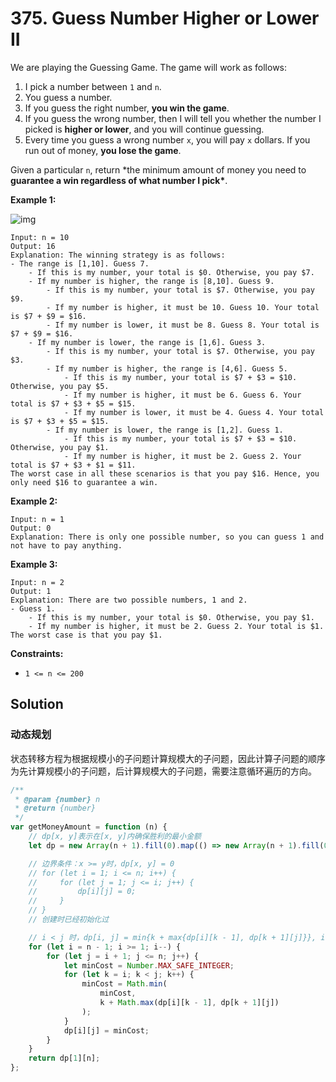 # 375. Guess Number Higher or Lower II

We are playing the Guessing Game. The game will work as follows:

1. I pick a number between `1` and `n`.
2. You guess a number.
3. If you guess the right number, **you win the game**.
4. If you guess the wrong number, then I will tell you whether the number I picked is **higher or lower**, and you will continue guessing.
5. Every time you guess a wrong number `x`, you will pay `x` dollars. If you run out of money, **you lose the game**.

Given a particular `n`, return \*the minimum amount of money you need to **guarantee a win regardless of what number I pick\***.

**Example 1:**

![img](https://assets.leetcode.com/uploads/2020/09/10/graph.png)

```
Input: n = 10
Output: 16
Explanation: The winning strategy is as follows:
- The range is [1,10]. Guess 7.
    - If this is my number, your total is $0. Otherwise, you pay $7.
    - If my number is higher, the range is [8,10]. Guess 9.
        - If this is my number, your total is $7. Otherwise, you pay $9.
        - If my number is higher, it must be 10. Guess 10. Your total is $7 + $9 = $16.
        - If my number is lower, it must be 8. Guess 8. Your total is $7 + $9 = $16.
    - If my number is lower, the range is [1,6]. Guess 3.
        - If this is my number, your total is $7. Otherwise, you pay $3.
        - If my number is higher, the range is [4,6]. Guess 5.
            - If this is my number, your total is $7 + $3 = $10. Otherwise, you pay $5.
            - If my number is higher, it must be 6. Guess 6. Your total is $7 + $3 + $5 = $15.
            - If my number is lower, it must be 4. Guess 4. Your total is $7 + $3 + $5 = $15.
        - If my number is lower, the range is [1,2]. Guess 1.
            - If this is my number, your total is $7 + $3 = $10. Otherwise, you pay $1.
            - If my number is higher, it must be 2. Guess 2. Your total is $7 + $3 + $1 = $11.
The worst case in all these scenarios is that you pay $16. Hence, you only need $16 to guarantee a win.
```

**Example 2:**

```
Input: n = 1
Output: 0
Explanation: There is only one possible number, so you can guess 1 and not have to pay anything.
```

**Example 3:**

```
Input: n = 2
Output: 1
Explanation: There are two possible numbers, 1 and 2.
- Guess 1.
    - If this is my number, your total is $0. Otherwise, you pay $1.
    - If my number is higher, it must be 2. Guess 2. Your total is $1.
The worst case is that you pay $1.
```

**Constraints:**

-   `1 <= n <= 200`

## Solution

### 动态规划

状态转移方程为根据规模小的子问题计算规模大的子问题，因此计算子问题的顺序为先计算规模小的子问题，后计算规模大的子问题，需要注意循环遍历的方向。

```javascript
/**
 * @param {number} n
 * @return {number}
 */
var getMoneyAmount = function (n) {
    // dp[x, y]表示在[x, y]内确保胜利的最小金额
    let dp = new Array(n + 1).fill(0).map(() => new Array(n + 1).fill(0));

    // 边界条件：x >= y时，dp[x, y] = 0
    // for (let i = 1; i <= n; i++) {
    //     for (let j = 1; j <= i; j++) {
    //         dp[i][j] = 0;
    //     }
    // }
    // 创建时已经初始化过

    // i < j 时，dp[i, j] = min{k + max{dp[i][k - 1], dp[k + 1][j]}}, i <= k < j
    for (let i = n - 1; i >= 1; i--) {
        for (let j = i + 1; j <= n; j++) {
            let minCost = Number.MAX_SAFE_INTEGER;
            for (let k = i; k < j; k++) {
                minCost = Math.min(
                    minCost,
                    k + Math.max(dp[i][k - 1], dp[k + 1][j])
                );
            }
            dp[i][j] = minCost;
        }
    }
    return dp[1][n];
};
```
